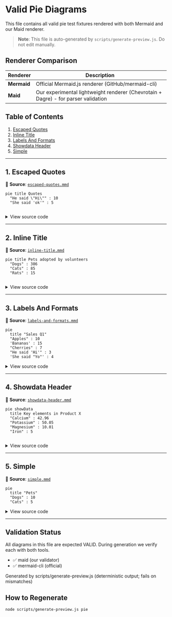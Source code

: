 # Valid Pie Diagrams

This file contains all valid pie test fixtures rendered with both Mermaid and our Maid renderer.

> **Note**: This file is auto-generated by `scripts/generate-preview.js`. Do not edit manually.

## Renderer Comparison

| Renderer | Description |
|----------|-------------|
| **Mermaid** | Official Mermaid.js renderer (GitHub/mermaid-cli) |
| **Maid** | Our experimental lightweight renderer (Chevrotain + Dagre) - for parser validation |

## Table of Contents

1. [Escaped Quotes](#1-escaped-quotes)
2. [Inline Title](#2-inline-title)
3. [Labels And Formats](#3-labels-and-formats)
4. [Showdata Header](#4-showdata-header)
5. [Simple](#5-simple)

---

## 1. Escaped Quotes

📄 **Source**: [`escaped-quotes.mmd`](./valid/escaped-quotes.mmd)

```mermaid
pie title Quotes
  "He said \"Hi\"" : 10
  "She said 'ok'" : 5


```

<details>
<summary>View source code</summary>

```
pie title Quotes
  "He said \"Hi\"" : 10
  "She said 'ok'" : 5


```
</details>

---

## 2. Inline Title

📄 **Source**: [`inline-title.mmd`](./valid/inline-title.mmd)

```mermaid
pie title Pets adopted by volunteers
  "Dogs" : 386
  "Cats" : 85
  "Rats" : 15


```

<details>
<summary>View source code</summary>

```
pie title Pets adopted by volunteers
  "Dogs" : 386
  "Cats" : 85
  "Rats" : 15


```
</details>

---

## 3. Labels And Formats

📄 **Source**: [`labels-and-formats.mmd`](./valid/labels-and-formats.mmd)

```mermaid
pie
  title "Sales Q1"
  "Apples" : 10
  'Bananas' : 15
  "Cherries" : 7
  "He said 'Hi'" : 3
  'She said "Yo"' : 4

```

<details>
<summary>View source code</summary>

```
pie
  title "Sales Q1"
  "Apples" : 10
  'Bananas' : 15
  "Cherries" : 7
  "He said 'Hi'" : 3
  'She said "Yo"' : 4

```
</details>

---

## 4. Showdata Header

📄 **Source**: [`showdata-header.mmd`](./valid/showdata-header.mmd)

```mermaid
pie showData
  title Key elements in Product X
  "Calcium" : 42.96
  "Potassium" : 50.05
  "Magnesium" : 10.01
  "Iron" : 5


```

<details>
<summary>View source code</summary>

```
pie showData
  title Key elements in Product X
  "Calcium" : 42.96
  "Potassium" : 50.05
  "Magnesium" : 10.01
  "Iron" : 5


```
</details>

---

## 5. Simple

📄 **Source**: [`simple.mmd`](./valid/simple.mmd)

```mermaid
pie
  title "Pets"
  "Dogs" : 10
  "Cats" : 5

```

<details>
<summary>View source code</summary>

```
pie
  title "Pets"
  "Dogs" : 10
  "Cats" : 5

```
</details>

---

## Validation Status

All diagrams in this file are expected VALID. During generation we verify each with both tools.
- ✅ maid (our validator)
- ✅ mermaid-cli (official)

Generated by scripts/generate-preview.js (deterministic output; fails on mismatches)

## How to Regenerate

```bash
node scripts/generate-preview.js pie
```
